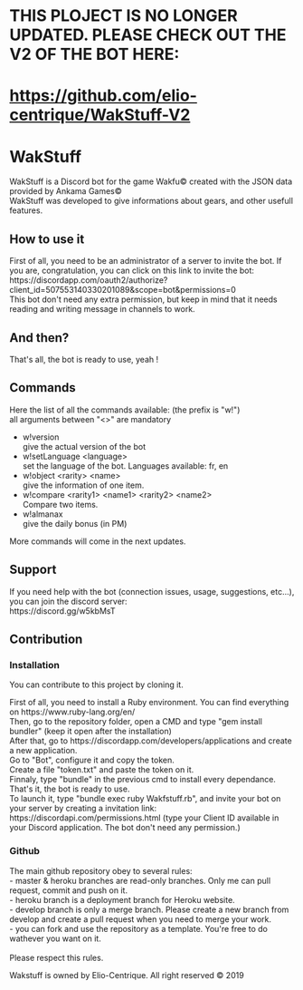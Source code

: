 # THIS PLOJECT IS NO LONGER UPDATED. PLEASE CHECK OUT THE V2 OF THE BOT HERE:
# https://github.com/elio-centrique/WakStuff-V2

# WakStuff
<p>WakStuff is a Discord bot for the game Wakfu&copy; created with the JSON data provided by Ankama Games&copy; <br>
WakStuff was developed to give informations about gears, and other usefull features.
</p>

## How to use it
<p>First of all, you need to be an administrator of a server to invite the bot.
If you are, congratulation, you can click on this link to invite the bot: <br/>
https://discordapp.com/oauth2/authorize?client_id=507553140330201089&scope=bot&permissions=0 <br/>
This bot don't need any extra permission, but keep in mind that it needs reading and writing message in channels to work.
</p>

## And then?
<p>That's all, the bot is ready to use, yeah ! </p>

## Commands
<p> Here the list of all the commands available: (the prefix is "w!") <br/>
all arguments between "&lt;&gt;" are mandatory
<ul>
<li> w!version <br/> give the actual version of the bot </li>
<li> w!setLanguage &lt;language> <br/> set the language of the bot. Languages available: fr, en </li>
<li> w!object &lt;rarity&gt; &lt;name&gt; <br/> give the information of one item.</li>
<li> w!compare &lt;rarity1&gt; &lt;name1&gt; &lt;rarity2&gt; &lt;name2&gt; <br/> Compare two items.</li>
<li> w!almanax <br/> give the daily bonus (in PM) </li>
</ul>
More commands will come in the next updates.

## Support
<p> If you need help with the bot (connection issues, usage, suggestions, etc...), you can join the discord server: <br>
https://discord.gg/w5kbMsT <br>
</p>

## Contribution

### Installation
<p>You can contribute to this project by cloning it. <p>
<p>First of all, you need to install a Ruby environment. You can find everything on https://www.ruby-lang.org/en/ <br>
Then, go to the repository folder, open a CMD and type "gem install bundler" (keep it open after the installation) <br>
After that, go to https://discordapp.com/developers/applications and create a new application. <br>
Go to "Bot", configure it and copy the token. <br>
Create a file "token.txt" and paste the token on it. <br>
Finnaly, type "bundle" in the previous cmd to install every dependance.<br>
That's it, the bot is ready to use.<br>
To launch it, type "bundle exec ruby Wakfstuff.rb", and invite your bot on your server by creating a invitation link: <br>
https://discordapi.com/permissions.html (type your Client ID available in your Discord application. The bot don't need any permission.) <br>
</p>

### Github
<p>
The main github repository obey to several rules: <br>
- master & heroku branches are read-only branches. Only me can pull request, commit and push on it. <br>
- heroku branch is a deployment branch for Heroku website. <br>
- develop branch is only a merge branch. Please create a new branch from develop and create a pull request when you need to merge your work. <br>
- you can fork and use the repository as a template. You're free to do wathever you want on it.<br>
<br>
Please respect this rules.
</p>

Wakstuff is owned by Elio-Centrique. All right reserved &copy; 2019
